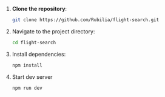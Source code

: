 1. **Clone the repository**:

   ```bash
   git clone https://github.com/Rubilia/flight-search.git
   ```

2. Navigate to the project directory:
   ```bash
   cd flight-search
   ```
3. Install dependencies:
   ```bash
   npm install
   ```
4. Start dev server
   ```bash
   npm run dev
   ```
